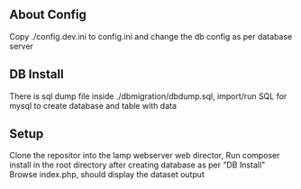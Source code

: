 ## About Config

Copy ./config.dev.ini to config.ini and change the db config as per database server

## DB Install

There is sql dump file inside ./dbmigration/dbdump.sql, import/run SQL for mysql to create 
database and table with data

## Setup 

Clone the repositor into the lamp webserver web director,
Run composer install in the root directory after creating database as per "DB Install"
Browse index.php, should display the dataset output

